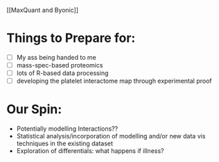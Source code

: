 [[MaxQuant and Byonic]]

# Things to Prepare for:

- [ ] My ass being handed to me
- [ ] mass-spec-based proteomics
- [ ] lots of R-based data processing
- [ ] developing the platelet interactome map through experimental proof

# Our Spin:

- Potentially modelling Interactions?? 
- Statistical analysis/incorporation of modelling and/or new data vis techniques in the existing dataset
- Exploration of differentials: what happens if illness?
